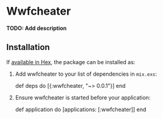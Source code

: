 # Wwfcheater

**TODO: Add description**

## Installation

If [available in Hex](https://hex.pm/docs/publish), the package can be installed as:

  1. Add wwfcheater to your list of dependencies in `mix.exs`:

        def deps do
          [{:wwfcheater, "~> 0.0.1"}]
        end

  2. Ensure wwfcheater is started before your application:

        def application do
          [applications: [:wwfcheater]]
        end

